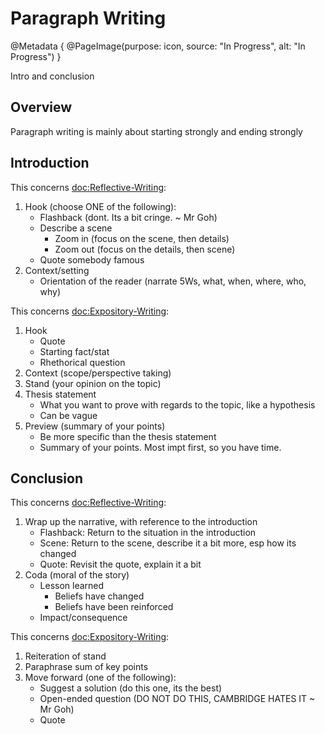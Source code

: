 # Paragraph Writing
@Metadata {
    @PageImage(purpose: icon, source: "In Progress", alt: "In Progress")
}

Intro and conclusion

## Overview

Paragraph writing is mainly about starting strongly and ending strongly

## Introduction

This concerns <doc:Reflective-Writing>:

1. Hook (choose ONE of the following):
    - Flashback (dont. Its a bit cringe. ~ Mr Goh)
    - Describe a scene
        - Zoom in (focus on the scene, then details)
        - Zoom out (focus on the details, then scene)
    - Quote somebody famous
2. Context/setting
    - Orientation of the reader (narrate 5Ws, what, when, where, who, why)

This concerns <doc:Expository-Writing>:

1. Hook
    - Quote
    - Starting fact/stat
    - Rhethorical question
2. Context (scope/perspective taking)
3. Stand (your opinion on the topic)
4. Thesis statement 
    - What you want to prove with regards to the topic, like a hypothesis
    - Can be vague
5. Preview (summary of your points)
    - Be more specific than the thesis statement
    - Summary of your points. Most impt first, so you have time.

## Conclusion

This concerns <doc:Reflective-Writing>:

1. Wrap up the narrative, with reference to the introduction
    - Flashback: Return to the situation in the introduction
    - Scene: Return to the scene, describe it a bit more, esp how its changed
    - Quote: Revisit the quote, explain it a bit
2. Coda (moral of the story)
    - Lesson learned
        - Beliefs have changed
        - Beliefs have been reinforced
    - Impact/consequence

This concerns <doc:Expository-Writing>:

1. Reiteration of stand
2. Paraphrase sum of key points
3. Move forward (one of the following):
    - Suggest a solution (do this one, its the best)
    - Open-ended question (DO NOT DO THIS, CAMBRIDGE HATES IT ~ Mr Goh)
    - Quote
